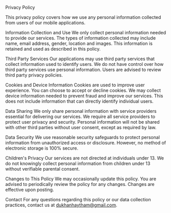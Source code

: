 Privacy Policy

This privacy policy covers how we use any personal information collected from users of our mobile applications.

Information Collection and Use
We only collect personal information needed to provide our services. The types of information collected may include name, email address, gender, location and images. This information is retained and used as described in this policy.

Third Party Services
Our applications may use third party services that collect information used to identify users. We do not have control over how third party services use personal information. Users are advised to review third party privacy policies.

Cookies and Device Information
Cookies are used to improve user experience. You can choose to accept or decline cookies. We may collect device information needed to prevent fraud and improve our services. This does not include information that can directly identify individual users.

Data Sharing
We only share personal information with service providers essential for delivering our services. We require all service providers to protect user privacy and security. Personal information will not be shared with other third parties without user consent, except as required by law.

Data Security
We use reasonable security safeguards to protect personal information from unauthorized access or disclosure. However, no method of electronic storage is 100% secure.

Children's Privacy
Our services are not directed at individuals under 13. We do not knowingly collect personal information from children under 13 without verifiable parental consent.

Changes to This Policy
We may occasionally update this policy. You are advised to periodically review the policy for any changes. Changes are effective upon posting.

Contact
For any questions regarding this policy or our data collection practices, contact us at dukhanhaytham@gmail.com.
